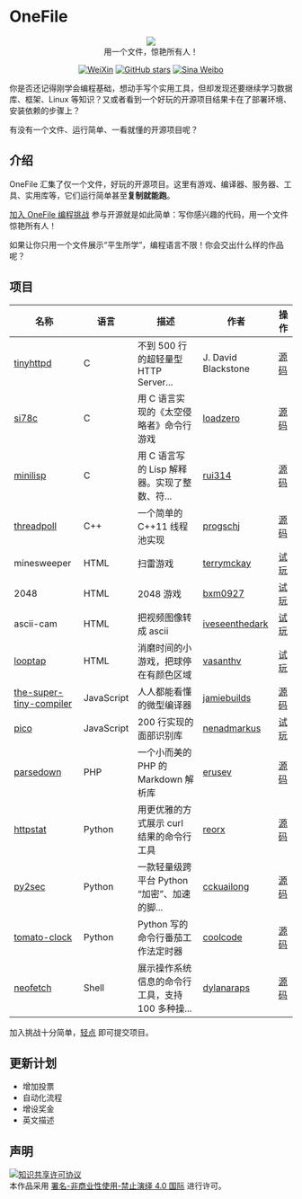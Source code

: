 
# OneFile

<p align="center">
  <img src="https://cdn.jsdelivr.net/gh/521xueweihan/img_logo@main/logo/onefile.png"/>
  <br>用一个文件，惊艳所有人！
</p>

<p align="center">
  <a href="https://cdn.jsdelivr.net/gh/521xueweihan/img_logo@main/logo/weixin.png"><img src="https://img.shields.io/badge/Talk-%E5%BE%AE%E4%BF%A1%E7%BE%A4-brightgreen.svg?style=popout-square" alt="WeiXin"></a>
  <a href="https://github.com/521xueweihan/OneFile/stargazers"><img src="https://img.shields.io/github/stars/521xueweihan/OneFile.svg?style=popout-square" alt="GitHub stars"></a>
  <a href="https://weibo.com/hellogithub"><img src="https://img.shields.io/badge/%E6%96%B0%E6%B5%AA-Weibo-red.svg?style=popout-square" alt="Sina Weibo"></a>
</p>

你是否还记得刚学会编程基础，想动手写个实用工具，但却发现还要继续学习数据库、框架、Linux 等知识？又或者看到一个好玩的开源项目结果卡在了部署环境、安装依赖的步骤上？

有没有一个文件、运行简单、一看就懂的开源项目呢？

## 介绍

OneFile 汇集了仅一个文件，好玩的开源项目。这里有游戏、编译器、服务器、工具、实用库等，它们运行简单甚至**复制就能跑**。

[加入 OneFile 编程挑战](https://github.com/521xueweihan/OneFile/blob/main/doc/join.md) 参与开源就是如此简单：写你感兴趣的代码，用一个文件惊艳所有人！

如果让你只用一个文件展示“平生所学”，编程语言不限！你会交出什么样的作品呢？

## 项目

| 名称 | 语言 | 描述 | 作者 | 操作 |
| ------- | ----- | ------------ | ------ | --------- |
| [tinyhttpd](https://github.com/EZLippi/Tinyhttpd) | C | 不到 500 行的超轻量型 HTTP Server... | J. David Blackstone | [源码](https://github.com/521xueweihan/OneFile/blob/main/src/c/tinyhttpd.c) |
| [si78c](https://github.com/loadzero/si78c) | C | 用 C 语言实现的《太空侵略者》命令行游戏 | [loadzero](https://github.com/loadzero) | [源码](https://github.com/521xueweihan/OneFile/blob/main/src/c/si78c.c) |
| [minilisp](https://github.com/rui314/minilisp) | C | 用 C 语言写的 Lisp 解释器。实现了整数、符... | [rui314](https://github.com/rui314) | [源码](https://github.com/521xueweihan/OneFile/blob/main/src/c/minilisp.c) |
| [threadpoll](https://github.com/progschj/ThreadPool) | C++ | 一个简单的 C++11 线程池实现 | [progschj](https://github.com/progschj) | [源码](https://github.com/521xueweihan/OneFile/blob/main/src/cplusplus/threadpoll.h) |
| minesweeper | HTML | 扫雷游戏 | [terrymckay](https://github.com/terrymckay) | [试玩](https://hellogithub.com/onfile/code/e235d1d133134aea93ca6cdf2ed4fc5d) |
| 2048 | HTML | 2048 游戏 | [bxm0927](https://github.com/bxm0927) | [试玩](https://hellogithub.com/onfile/code/8d627fe4cfa540b19dcd04d4327cf26c) |
| ascii-cam | HTML | 把视频图像转成 ascii	 | [iveseenthedark](https://github.com/iveseenthedark) | [试玩](https://hellogithub.com/onfile/code/126093303b6b414dbab9d623c957fdd4) |
| [looptap](https://github.com/vasanthv/looptap) | HTML | 消磨时间的小游戏，把球停在有颜色区域 | [vasanthv](https://github.com/vasanthv) | [试玩](https://hellogithub.com/onfile/code/cc759276aefe4bad87ac259940042581) |
| [the-super-tiny-compiler](https://github.com/jamiebuilds/the-super-tiny-compiler) | JavaScript | 人人都能看懂的微型编译器 | [jamiebuilds](https://github.com/jamiebuilds) | [源码](https://github.com/521xueweihan/OneFile/blob/main/src/javascript/the-super-tiny-compiler.js) |
| [pico](https://github.com/nenadmarkus/picojs) | JavaScript | 200 行实现的面部识别库 | [nenadmarkus](https://github.com/nenadmarkus) | [试玩](https://nenadmarkus.com/p/picojs-intro/demo/) |
| [parsedown](https://github.com/erusev/parsedown) | PHP | 一个小而美的 PHP 的 Markdown 解析库 | [erusev](https://github.com/erusev) | [源码](https://github.com/521xueweihan/OneFile/blob/main/src/php/parsedown.php) |
| [httpstat](https://github.com/reorx/httpstat) | Python | 用更优雅的方式展示 curl 结果的命令行工具 | [reorx](https://github.com/reorx) | [源码](https://github.com/521xueweihan/OneFile/blob/main/src/python/httpstat.py) |
| [py2sec](https://github.com/cckuailong/py2sec) | Python | 一款轻量级跨平台 Python “加密”、加速的脚... | [cckuailong](https://github.com/cckuailong) | [源码](https://github.com/521xueweihan/OneFile/blob/main/src/python/py2sec.py) |
| [tomato-clock](https://github.com/coolcode/tomato-clock) | Python | Python 写的命令行番茄工作法定时器 | [coolcode](https://github.com/coolcode) | [源码](https://github.com/521xueweihan/OneFile/blob/main/src/python/tomato-clock.py) |
| [neofetch](https://github.com/dylanaraps/neofetch) | Shell | 展示操作系统信息的命令行工具，支持 100 多种操... | [dylanaraps](https://github.com/dylanaraps) | [源码](https://github.com/521xueweihan/OneFile/blob/main/src/shell/neofetch) |


加入挑战十分简单，[轻点](https://hellogithub.yuque.com/forms/share/4f0bf06b-2991-4f7e-a860-5b76337b7b5b) 即可提交项目。

## 更新计划

- 增加投票
- 自动化流程
- 增设奖金
- 英文描述

## 声明
<a rel="license" href="https://creativecommons.org/licenses/by-nc-nd/4.0/deed.zh"><img alt="知识共享许可协议" style="border-width: 0" src="https://licensebuttons.net/l/by-nc-nd/4.0/88x31.png"></a><br>本作品采用 <a rel="license" href="https://creativecommons.org/licenses/by-nc-nd/4.0/deed.zh">署名-非商业性使用-禁止演绎 4.0 国际</a> 进行许可。
